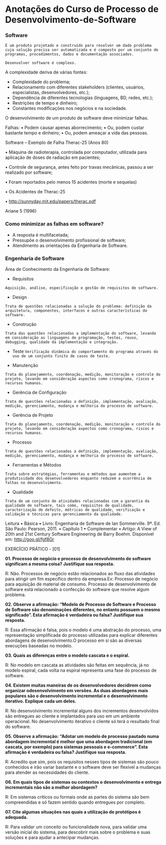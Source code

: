# Anotações do Curso de Processo de Desenvolvimento-de-Software
### Software
``É um produto projetado e construído para resolver um dado
problema cuja solução precisa ser automatizada e é composto
por um conjunto de programas, procedimentos, dados e
documentação associados.``

`Desenvolver software é complexo.`

A complexidade deriva de várias fontes:
* Complexidade do problema;
* Relacionamento com diferentes stakeholders (clientes, usuários, especialistas,
desenvolvedores, etc.);
* Dependência de diferentes tecnologias (linguagens, BD, redes, etc.);
* Restrições de tempo e dinheiro;
* Constantes modificações nos negócios e na sociedade.

O desenvolvimento de um produto de software deve minimizar
falhas.

Falhas:
• Podem causar apenas aborrecimento;
• Ou, podem custar bastante tempo e dinheiro;
• Ou, podem ameaçar a vida das pessoas.

Software – Exemplo de Falha
Therac-25 (Anos 80)

• Máquina de radioterapia, controlada por computador, utilizada para aplicação
de doses de radiação em pacientes;

• Controle de segurança, antes feito por travas mecânicas, passou a ser
realizado por software;

• Foram reportados pelo menos 15 acidentes (morte e sequelas)

• Os Acidentes de Therac-25

• http://sunnyday.mit.edu/papers/therac.pdf

Ariane 5 (1996)

### Como minimizar as falhas em software?

* A resposta é multifacetada;
* Pressupõe o desenvolvimento profissional de software;
* Atendimento as orientações da Engenharia de Software.

### Engenharia de Software
Área de Conhecimento da Engenharia de Software:

* Requisitos

``
Aquisição, análise,
especificação e gestão de
requisitos de software.
``

* Design

``
Trata de questões relacionadas
a solução do problema:
definição da arquitetura,
componentes, interfaces e
outras características do
software.
``
* Construção

``
Trata das questões
relacionadas a implementação
do software, levando em
consideração as linguagens de
programação, testes, reuso,
debugging, qualidade da
implementação e integração.
``

* Teste
``
Verificação dinâmica do
comportamento do programa
através do uso de um conjunto
finito de casos de teste.
``

* Manutenção

``
Trata do planejamento,
coordenação, medição,
monitoração e controle do
projeto, levando em
consideração aspectos como
cronograma, riscos e recursos
humanos.
``

* Gerência de Configuração

``
Trata de questões
relacionadas a definição,
implementação, avaliação,
medição, gerenciamento,
mudança e melhoria do
processo de software.
``
* Gerência de Projeto

``
Trata do planejamento,
coordenação, medição,
monitoração e controle do
projeto, levando em
consideração aspectos como
cronograma, riscos e recursos
humanos.
``

* Processo

``
Trata de questões
relacionadas a definição,
implementação, avaliação,
medição, gerenciamento,
mudança e melhoria do
processo de software.
``

* Ferramentas e Métodos

``
Trata sobre estratégias,
ferramentas e métodos que
aumentem a produtividade
dos desenvolvedores
enquanto reduzem a
ocorrência de falhas no
desenvolvimento.
``

* Qualidade

``
Trata de um conjunto de
atividades relacionadas com a
garantia da qualidade de
software, tais como, requisitos
de qualidade, caracterização
de defeito, métricas de
qualidade, verificação e
validação e técnicas para
gerenciamento da qualidade.
``

Leitura
• Básica
• Livro: Engenharia de Software de Ian Sommerville. 9ª. Ed. São Paulo: Pearson,
2011.
• Capítulo 1
• Complementar
• Artigo: A View of 20th and 21st Century Software Engineering de Barry
Boehm. Disponível em: http://goo.gl/fgf8Gr

EXERCÍCIO PRÁTICO - [01]

**01. Processo de negócio e processo de desenvolvimento de software significam a mesma coisa? Justifique sua resposta.**

R: Não. Processos de negócio estão relacionados ao fluxo das atividades para atingir um fim específico dentro da empresa.Ex: Processo de negócio para aquisição de material de consumo. Processo de desenvolvimento de software está relacionado a confecção do software que resolve algum problema.


**02. Observe a afirmação: “Modelo de Processo de Software e Processo de Software são denominações diferentes, no entanto possuem o mesmo significado”. Esta afirmação é verdadeira ou falsa? Justifique sua resposta.**

R: Essa afirmação é falsa, pois o modelo é uma abstração do processo, uma representação simplificada do processo utilizadas para explicar diferentes abordagens de desenvolvimento.O processo em si são as diversas execuções baseadas no modelo.


**03. Quais as diferenças entre o modelo cascata e o espiral.**

R: No modelo em cascata as atividades são feitas em sequência, já no modelo espiral, cada volta na espiral representa uma fase do processo de software.


**04. Existem muitas maneiras de os desenvolvedores decidirem como organizar odesenvolvimento em versões. As duas abordagens mais populares são o desenvolvimento incremental e o desenvolvimento iterativo. Explique cada um
deles.**

R: No desenvolvimento incremental alguns dos incrementos desenvolvidos são entregues ao cliente e implantados para uso em um ambiente operacional. No desenvolvimento iterativo o cliente só terá o resultado final do software.


**05. Observe a afirmação: “Adotar um modelo de processo pautado numa abordagem incremental é melhor que uma abordagem tradicional (em cascata, por exemplo) para sistemas pessoais e e-commerce”. Esta afirmação é verdadeira ou falsa?
Justifique sua resposta.**

R: Acredito que sim, pois os requisitos nesses tipos de sistemas são pouco conhecidos e  irão variar bastante e o software deve ser flexível a mudanças para atender as necessidades do cliente.


**06. Em quais tipos de sistemas ou contextos o desenvolvimento e entrega incrementais não são a melhor abordagem?**

R: Em sistemas críticos ou formais onde as partes do sistema são bem compreendidas e só fazem sentido quando entregues por completo.


**07. Cite algumas situações nas quais a utilização de protótipos é adequada.**

R: Para validar um conceito ou funcionalidade nova, para validar uma versão inicial do sistema, para descobrir mais sobre o problema e suas soluções e para ajudar a antecipar mudanças.
 



